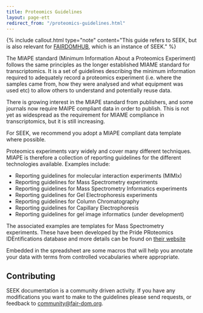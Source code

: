 ```yaml
---
title: Proteomics Guidelines
layout: page-ett
redirect_from: "/proteomics-guidelines.html"
---
```



{% include callout.html type="note" content="This guide refers to SEEK, but is also relevant for [FAIRDOMHUB](https://www.fairdomhub.org/), which is an instance of SEEK." %}

The MIAPE standard (Minimum Information About a Proteomics Experiment) follows the same principles as the longer established MIAME standard for transcriptomics. It is a set of guidelines describing the minimum information required to adequately record a proteomics experiment (i.e. where the samples came from, how they were analysed and what equipment was used etc) to allow others to understand and potentially reuse data.

There is growing interest in the MIAPE standard from publishers, and some journals now require MAIPE compliant data in order to publish. This is not yet as widespread as the requirement for MIAME compliance in transcriptomics, but it is still increasing.

For SEEK, we recommend you adopt a MIAPE compliant data template where possible.

Proteomics experiments vary widely and cover many different techniques. MIAPE is therefore a collection of reporting guidelines for the different technologies available. Examples include:

* Reporting guidelines for molecular interaction experiments (MIMIx)
* Reporting guidelines for Mass Spectrometry experiments
* Reporting guidelines for Mass Spectrometry Informatics experiments
* Reporting guidelines for Gel Electrophoresis experiments
* Reporting guidelines for Column Chromatography
* Reporting guidelines for Capillary Electrophoresis
* Reporting guidelines for gel image informatics (under development)

The associated examples are templates for Mass Spectrometry experiments. These have been developed by the Pride PRoteomics IDEntifications database and more details can be found on [their website][1]

Embedded in the spreadsheet are some macros that will help you annotate your data with terms from controlled vocabularies where appropriate.

## Contributing 
SEEK documentation is a community driven activity. If you have any modifications you want to make to the guidelines please send requests, or feedback to <community@fair-dom.org>.

[1]: http://www.ebi.ac.uk/pride/
  